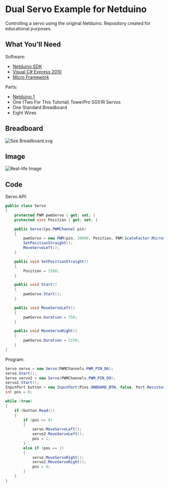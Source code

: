 # Dual Servo Example for Netduino

Controlling a servo using the original Netduino. Repository created for educational purposes.

## What You'll Need

Software:

* [Netduino SDK](http://www.netduino.com/downloads/)
* [Visual C# Express 2010](https://www.visualstudio.com/)
* [Micro Framework](http://www.netduino.com/downloads/)

Parts:

* [Netduino 1](http://www.netduino.com/netduino/specs.htm)
* One (Two For This Tutorial) TowerPro SG51R Servos
* One Standard Breadboard
* Eight Wires

## Breadboard

![See Breadboard.svg](http://i.imgur.com/WNE9Ufw.png)

## Image

![Real-life Image](http://i.imgur.com/bhiqkrP.jpg)

## Code

Servo API:
```c#
public class Servo
{
    protected PWM pwmServo { get; set; }
    protected uint Position { get; set; }

    public Servo(Cpu.PWMChannel pin)
    {
        pwmServo = new PWM(pin, 20000, Position, PWM.ScaleFactor.Microseconds, false);
        SetPositionStraight();
        MoveServoLeft();
    }

    public void SetPositionStraight()
    {
        Position = 1500;
    }

    public void Start()
    {
        pwmServo.Start();
    }

    public void MoveServoLeft()
    {
        pwmServo.Duration = 750;
    }

    public void MoveServoRight()
    {
        pwmServo.Duration = 2250;
    }
}
```

Program:
```c#
Servo servo = new Servo(PWMChannels.PWM_PIN_D6);
servo.Start();
Servo servo2 = new Servo(PWMChannels.PWM_PIN_D9);
servo2.Start();
InputPort button = new InputPort(Pins.ONBOARD_BTN, false, Port.ResistorMode.Disabled);
int pos = 0;

while (true)
{
    if (button.Read())
    {
        if (pos == 0)
        {
            servo.MoveServoLeft();
            servo2.MoveServoLeft();
            pos = 1;
        }
        else if (pos == 1)
        {
            servo.MoveServoRight();
            servo2.MoveServoRight();
            pos = 0;
        }
    }
}
```
